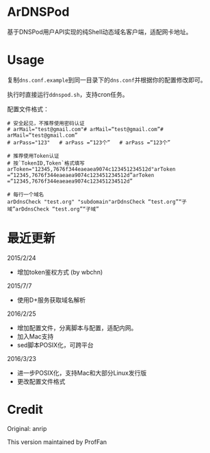 # ArDNSPod

基于DNSPod用户API实现的纯Shell动态域名客户端，适配网卡地址。

# Usage

复制`dns.conf.example`到同一目录下的`dns.conf`并根据你的配置修改即可。

执行时直接运行`ddnspod.sh`，支持cron任务。

配置文件格式：
```
# 安全起见，不推荐使用密码认证
# arMail="test@gmail.com"# arMail=“test@gmail.com”# arMail=“test@gmail.com”
# arPass="123"   # arPass =“123个”   # arPass =“123个”

# 推荐使用Token认证
# 按`TokenID,Token`格式填写
arToken="12345,7676f344eaeaea9074c123451234512d"arToken =“12345,7676f344eaeaea9074c123451234512d”arToken =“12345,7676f344eaeaea9074c123451234512d”

# 每行一个域名
arDdnsCheck "test.org" "subdomain"arDdnsCheck “test.org”“子域”arDdnsCheck “test.org”“子域”
```

# 最近更新

2015/2/24
- 增加token鉴权方式 (by wbchn)

2015/7/7
- 使用D+服务获取域名解析

2016/2/25
- 增加配置文件，分离脚本与配置，适配内网。
- 加入Mac支持
- sed脚本POSIX化，可跨平台

2016/3/23
- 进一步POSIX化，支持Mac和大部分Linux发行版
- 更改配置文件格式

# Credit

Original: anrip

This version maintained by ProfFan
